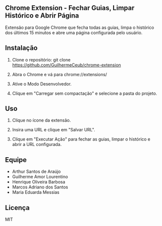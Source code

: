 ## Chrome Extension - Fechar Guias, Limpar Histórico e Abrir Página

Extensão para Google Chrome que fecha todas as guias, limpa o histórico dos últimos 15 minutos e abre uma página configurada pelo usuário.

## Instalação

1. Clone o repositório:
   git clone https://github.com/GuilhermeCeub/chrome-extension

2. Abra o Chrome e vá para chrome://extensions/

3. Ative o Modo Desenvolvedor.

4. Clique em "Carregar sem compactação" e selecione a pasta do projeto.

## Uso

1. Clique no ícone da extensão.

2. Insira uma URL e clique em "Salvar URL".

3. Clique em "Executar Ação" para fechar as guias, limpar o histórico e abrir a URL configurada.

## Equipe

- Arthur Santos de Araújo
- Guilherme Amor Lourentino
- Henrique Oliveira Barbosa
- Marcos Adriano dos Santos
- Maria Eduarda Messias

## Licença

MIT
